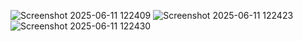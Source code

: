 ![Screenshot 2025-06-11 122409](https://github.com/user-attachments/assets/c213f11d-d4af-4dbe-86f0-20f101a1de32)
![Screenshot 2025-06-11 122423](https://github.com/user-attachments/assets/ab155167-7e52-4aa4-b17d-2c3c520f32a7)
![Screenshot 2025-06-11 122430](https://github.com/user-attachments/assets/93974511-d8d4-4620-bde9-3793a2244f45)
